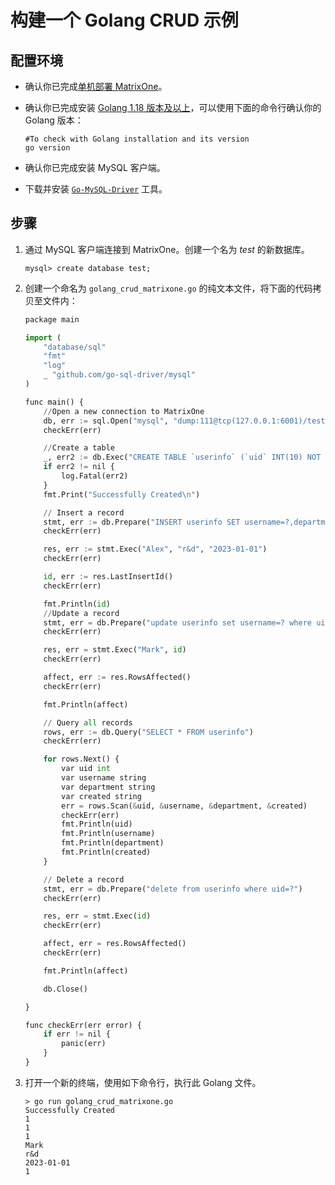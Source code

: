 # 构建一个 Golang CRUD 示例

## 配置环境

- 确认你已完成[单机部署 MatrixOne](../Get-Started/install-standalone-matrixone.md)。
- 确认你已完成安装 [Golang 1.18 版本及以上](https://go.dev/dl/)，可以使用下面的命令行确认你的 Golang 版本：

    ```
    #To check with Golang installation and its version
    go version
    ```

- 确认你已完成安装 MySQL 客户端。
- 下载并安装 [`Go-MySQL-Driver`](https://github.com/go-sql-driver/mysql) 工具。

## 步骤

1. 通过 MySQL 客户端连接到 MatrixOne。创建一个名为 *test* 的新数据库。

    ```
    mysql> create database test;
    ```

2. 创建一个命名为 `golang_crud_matrixone.go` 的纯文本文件，将下面的代码拷贝至文件内：

    ```python
    package main

    import (
        "database/sql"
        "fmt"
        "log"
        _ "github.com/go-sql-driver/mysql"
    )

    func main() {
      	//Open a new connection to MatrixOne
        db, err := sql.Open("mysql", "dump:111@tcp(127.0.0.1:6001)/test")
        checkErr(err)

        //Create a table
        _, err2 := db.Exec("CREATE TABLE `userinfo` (`uid` INT(10) NOT NULL AUTO_INCREMENT,`username` VARCHAR(64) NULL DEFAULT NULL,`department` VARCHAR(64) NULL DEFAULT NULL,`created` DATE NULL DEFAULT NULL, PRIMARY KEY (`uid`));")
        if err2 != nil {
            log.Fatal(err2)
        }
        fmt.Print("Successfully Created\n")

        // Insert a record
        stmt, err := db.Prepare("INSERT userinfo SET username=?,department=?,created=?")
        checkErr(err)

        res, err := stmt.Exec("Alex", "r&d", "2023-01-01")
        checkErr(err)

        id, err := res.LastInsertId()
        checkErr(err)

        fmt.Println(id)
        //Update a record
        stmt, err = db.Prepare("update userinfo set username=? where uid=?")
        checkErr(err)

        res, err = stmt.Exec("Mark", id)
        checkErr(err)

        affect, err := res.RowsAffected()
        checkErr(err)

        fmt.Println(affect)

        // Query all records
        rows, err := db.Query("SELECT * FROM userinfo")
        checkErr(err)

        for rows.Next() {
            var uid int
            var username string
            var department string
            var created string
            err = rows.Scan(&uid, &username, &department, &created)
            checkErr(err)
            fmt.Println(uid)
            fmt.Println(username)
            fmt.Println(department)
            fmt.Println(created)
        }

        // Delete a record
        stmt, err = db.Prepare("delete from userinfo where uid=?")
        checkErr(err)

        res, err = stmt.Exec(id)
        checkErr(err)

        affect, err = res.RowsAffected()
        checkErr(err)

        fmt.Println(affect)

        db.Close()

    }

    func checkErr(err error) {
        if err != nil {
            panic(err)
        }
    }

    ```

3. 打开一个新的终端，使用如下命令行，执行此 Golang 文件。

    ```
    > go run golang_crud_matrixone.go
    Successfully Created
    1
    1
    1
    Mark
    r&d
    2023-01-01
    1
    ```

